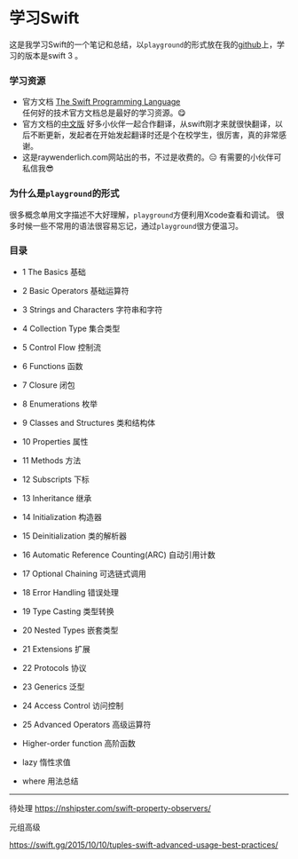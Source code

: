 # 学习Swift

这是我学习Swift的一个笔记和总结，以`playground`的形式放在我的[github](https://github.com/andyron/learnSwift)上，学习的版本是swift 3 。

### 学习资源
- 官方文档 [The Swift Programming Language](https://swift.org/documentation/#the-swift-programming-language)  
任何好的技术官方文档总是最好的学习资源。😋
- 官方文档的[中文版](https://github.com/numbbbbb/the-swift-programming-language-in-chinese)
好多小伙伴一起合作翻译，从swift刚才来就很快翻译，以后不断更新，发起者在开始发起翻译时还是个在校学生，很厉害，真的非常感谢。
- [<Swift Apprentice>](https://store.raywenderlich.com/products/swift-apprentice)
这是raywenderlich.com网站出的书，不过是收费的。😑 有需要的小伙伴可私信我😎

### 为什么是`playground`的形式

很多概念单用文字描述不大好理解，`playground`方便利用Xcode查看和调试。
很多时候一些不常用的语法很容易忘记，通过`playground`很方便温习。



### 目录
- 1 The Basics  基础
- 2 Basic Operators 基础运算符
- 3 Strings and Characters	字符串和字符
- 4 Collection Type	集合类型
- 5 Control Flow 控制流
- 6 Functions 函数
- 7 Closure 闭包
- 8 Enumerations 枚举
- 9 Classes and Structures 类和结构体
- 10 Properties 属性
- 11 Methods 方法
- 12 Subscripts 下标
- 13 Inheritance 继承
- 14 Initialization 构造器
- 15 Deinitialization 类的解析器
- 16 Automatic Reference Counting(ARC)	自动引用计数
- 17 Optional Chaining  可选链式调用
- 18 Error Handling 错误处理
- 19 Type Casting 类型转换
- 20 Nested Types 嵌套类型
- 21 Extensions 扩展
- 22 Protocols 协议
- 23 Generics 泛型
- 24 Access Control 访问控制
- 25 Advanced Operators 高级运算符

- Higher-order function  高阶函数
- lazy	惰性求值
- where 用法总结

--------------
待处理
https://nshipster.com/swift-property-observers/



元组高级

https://swift.gg/2015/10/10/tuples-swift-advanced-usage-best-practices/